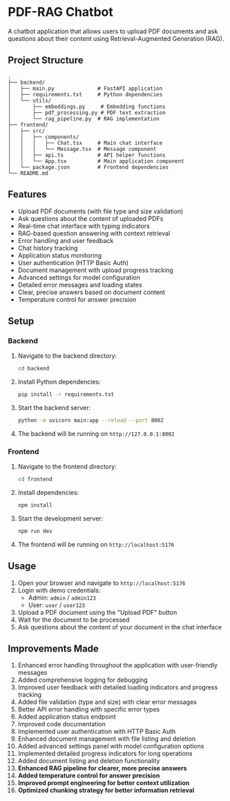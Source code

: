 # PDF-RAG Chatbot

A chatbot application that allows users to upload PDF documents and ask questions about their content using Retrieval-Augmented Generation (RAG).

## Project Structure

```
.
├── backend/
│   ├── main.py              # FastAPI application
│   ├── requirements.txt     # Python dependencies
│   └── utils/
│       ├── embeddings.py     # Embedding functions
│       ├── pdf_processing.py # PDF text extraction
│       └── rag_pipeline.py  # RAG implementation
├── frontend/
│   ├── src/
│   │   ├── components/
│   │   │   ├── Chat.tsx     # Main chat interface
│   │   │   └── Message.tsx  # Message component
│   │   ├── api.ts           # API helper functions
│   │   └── App.tsx          # Main application component
│   └── package.json         # Frontend dependencies
└── README.md
```

## Features

- Upload PDF documents (with file type and size validation)
- Ask questions about the content of uploaded PDFs
- Real-time chat interface with typing indicators
- RAG-based question answering with context retrieval
- Error handling and user feedback
- Chat history tracking
- Application status monitoring
- User authentication (HTTP Basic Auth)
- Document management with upload progress tracking
- Advanced settings for model configuration
- Detailed error messages and loading states
- Clear, precise answers based on document content
- Temperature control for answer precision

## Setup

### Backend

1. Navigate to the backend directory:
   ```bash
   cd backend
   ```

2. Install Python dependencies:
   ```bash
   pip install -r requirements.txt
   ```

3. Start the backend server:
   ```bash
   python -m uvicorn main:app --reload --port 8002
   ```

4. The backend will be running on `http://127.0.0.1:8002`

### Frontend

1. Navigate to the frontend directory:
   ```bash
   cd frontend
   ```

2. Install dependencies:
   ```bash
   npm install
   ```

3. Start the development server:
   ```bash
   npm run dev
   ```

4. The frontend will be running on `http://localhost:5176`

## Usage

1. Open your browser and navigate to `http://localhost:5176`
2. Login with demo credentials:
   - Admin: `admin` / `admin123`
   - User: `user` / `user123`
3. Upload a PDF document using the "Upload PDF" button
4. Wait for the document to be processed
5. Ask questions about the content of your document in the chat interface

## Improvements Made

1. Enhanced error handling throughout the application with user-friendly messages
2. Added comprehensive logging for debugging
3. Improved user feedback with detailed loading indicators and progress tracking
4. Added file validation (type and size) with clear error messages
5. Better API error handling with specific error types
6. Added application status endpoint
7. Improved code documentation
8. Implemented user authentication with HTTP Basic Auth
9. Enhanced document management with file listing and deletion
10. Added advanced settings panel with model configuration options
11. Implemented detailed progress indicators for long operations
12. Added document listing and deletion functionality
13. **Enhanced RAG pipeline for clearer, more precise answers**
14. **Added temperature control for answer precision**
15. **Improved prompt engineering for better context utilization**
16. **Optimized chunking strategy for better information retrieval**